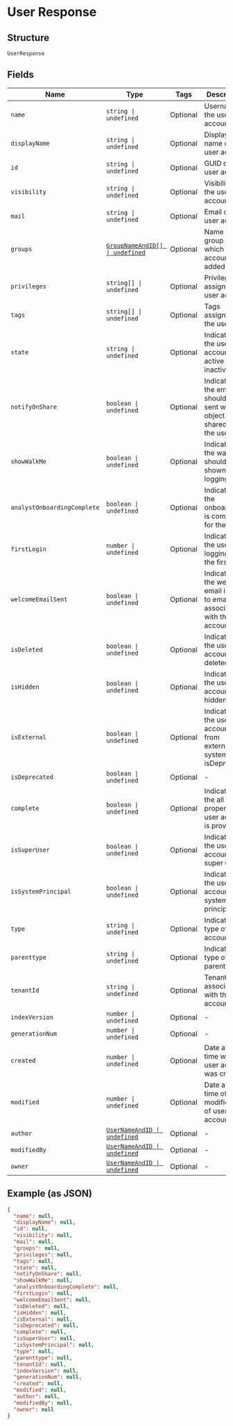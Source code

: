 
# User Response

## Structure

`UserResponse`

## Fields

| Name | Type | Tags | Description |
|  --- | --- | --- | --- |
| `name` | `string \| undefined` | Optional | Username of the user account |
| `displayName` | `string \| undefined` | Optional | Display name of the user account |
| `id` | `string \| undefined` | Optional | GUID of the user account |
| `visibility` | `string \| undefined` | Optional | Visibility of the user account |
| `mail` | `string \| undefined` | Optional | Email of the user account |
| `groups` | [`GroupNameAndID[] \| undefined`](/doc/models/group-name-and-id.md) | Optional | Name of the group to which user account is added |
| `privileges` | `string[] \| undefined` | Optional | Privileges assigned to user account |
| `tags` | `string[] \| undefined` | Optional | Tags assigned to the user |
| `state` | `string \| undefined` | Optional | Indicates if the user account is active or inactive |
| `notifyOnShare` | `boolean \| undefined` | Optional | Indicates if the email should be sent when object is shared with the user |
| `showWalkMe` | `boolean \| undefined` | Optional | Indicates if the walk me should be shown when logging in |
| `analystOnboardingComplete` | `boolean \| undefined` | Optional | Indicates if the onboarding is completed for the user |
| `firstLogin` | `number \| undefined` | Optional | Indicates if the use is logging in for the first time |
| `welcomeEmailSent` | `boolean \| undefined` | Optional | Indicates if the welcome email is sent to email associated with the user account |
| `isDeleted` | `boolean \| undefined` | Optional | Indicates if the user account is deleted |
| `isHidden` | `boolean \| undefined` | Optional | Indicates if the user account is hidden |
| `isExternal` | `boolean \| undefined` | Optional | Indicates if the user account is from external system<br>isDeprecated |
| `isDeprecated` | `boolean \| undefined` | Optional | - |
| `complete` | `boolean \| undefined` | Optional | Indicates if the all the properties of user account is provided |
| `isSuperUser` | `boolean \| undefined` | Optional | Indicates if the user account is super user |
| `isSystemPrincipal` | `boolean \| undefined` | Optional | Indicates if the user account is system principal |
| `type` | `string \| undefined` | Optional | Indicates the type of user account |
| `parenttype` | `string \| undefined` | Optional | Indicates the type of parent object |
| `tenantId` | `string \| undefined` | Optional | Tenant id associated with the user account |
| `indexVersion` | `number \| undefined` | Optional | - |
| `generationNum` | `number \| undefined` | Optional | - |
| `created` | `number \| undefined` | Optional | Date and time when user account was created |
| `modified` | `number \| undefined` | Optional | Date and time of last modification of user account |
| `author` | [`UserNameAndID \| undefined`](/doc/models/user-name-and-id.md) | Optional | - |
| `modifiedBy` | [`UserNameAndID \| undefined`](/doc/models/user-name-and-id.md) | Optional | - |
| `owner` | [`UserNameAndID \| undefined`](/doc/models/user-name-and-id.md) | Optional | - |

## Example (as JSON)

```json
{
  "name": null,
  "displayName": null,
  "id": null,
  "visibility": null,
  "mail": null,
  "groups": null,
  "privileges": null,
  "tags": null,
  "state": null,
  "notifyOnShare": null,
  "showWalkMe": null,
  "analystOnboardingComplete": null,
  "firstLogin": null,
  "welcomeEmailSent": null,
  "isDeleted": null,
  "isHidden": null,
  "isExternal": null,
  "isDeprecated": null,
  "complete": null,
  "isSuperUser": null,
  "isSystemPrincipal": null,
  "type": null,
  "parenttype": null,
  "tenantId": null,
  "indexVersion": null,
  "generationNum": null,
  "created": null,
  "modified": null,
  "author": null,
  "modifiedBy": null,
  "owner": null
}
```

